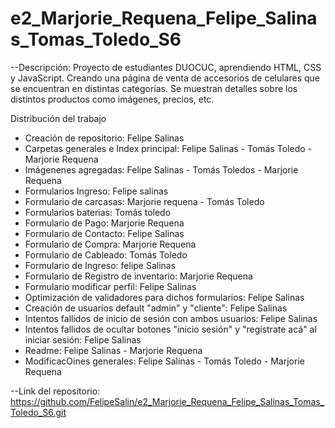# e2_Marjorie_Requena_Felipe_Salinas_Tomas_Toledo_S6

--Descripción:
Proyecto de estudiantes DUOCUC, aprendiendo HTML, CSS y JavaScript.
Creando una página de venta de accesorios de celulares que se encuentran en distintas categorías. Se muestran detalles sobre los distintos productos como imágenes, precios, etc.


Distribución del trabajo

- Creación de repositorio: Felipe Salinas
- Carpetas generales e Index principal: Felipe Salinas - Tomás Toledo - Marjorie Requena 
- Imágenenes agregadas: Felipe Salinas - Tomás Toledos - Marjorie Requena
- Formularios Ingreso: Felipe salinas 
- Formulario de carcasas: Marjorie requena - Tomás Toledo 
- Formularios baterias: Tomás toledo 
- Formulario de Pago: Marjorie Requena
- Formulario de Contacto: Felipe Salinas 
- Formulario de Compra: Marjorie Requena 
- Formulario de Cableado: Tomás Toledo
- Formulario de Ingreso: felipe Salinas
- Formulario de Registro de inventario: Marjorie Requena
- Formulario modificar perfil: Felipe Salinas 
- Optimización de validadores para dichos formularios: Felipe Salinas 
- Creación de usuarios default "admin" y "cliente": Felipe Salinas 
- Intentos fallidos de inicio de sesión con ambos usuarios: Felipe Salinas 
- Intentos fallidos de ocultar botones "inicio sesión" y "regístrate acá" al iniciar sesión: Felipe Salinas 
- Readme: Felipe Salinas - Marjorie Requena 
- ModificacOines generales: Felipe Salinas - Tomás Toledo - Marjorie Requena


--Link del repositorio: https://github.com/FelipeSalin/e2_Marjorie_Requena_Felipe_Salinas_Tomas_Toledo_S6.git